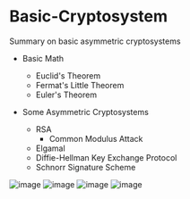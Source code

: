 # Basic-Cryptosystem
Summary on basic asymmetric cryptosystems
- Basic Math
  - Euclid's Theorem
  - Fermat's Little Theorem
  - Euler's Theorem

- Some Asymmetric Cryptosystems 
  - RSA
    - Common Modulus Attack
  - Elgamal
  - Diffie-Hellman Key Exchange Protocol
  - Schnorr Signature Scheme


![image](https://user-images.githubusercontent.com/79511478/121877196-548e9500-cd45-11eb-9bb2-8792f40e6c8f.png)
![image](https://user-images.githubusercontent.com/79511478/121877228-62441a80-cd45-11eb-84d8-08944d67b08a.png)
![image](https://user-images.githubusercontent.com/79511478/121877270-6a9c5580-cd45-11eb-98c3-4811d7f2c87b.png)
![image](https://user-images.githubusercontent.com/79511478/121877308-712acd00-cd45-11eb-83a4-68bd253838a7.png)
